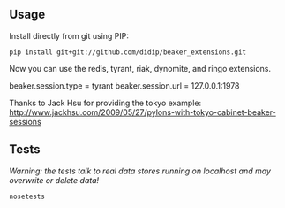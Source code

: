 ## Usage

Install directly from git using PIP:

```
pip install git+git://github.com/didip/beaker_extensions.git
```

Now you can use the redis, tyrant, riak, dynomite, and ringo extensions.

beaker.session.type = tyrant
beaker.session.url = 127.0.0.1:1978

Thanks to Jack Hsu for providing the tokyo example:
http://www.jackhsu.com/2009/05/27/pylons-with-tokyo-cabinet-beaker-sessions

## Tests

*Warning: the tests talk to real data stores running on localhost and may overwrite or delete data!*

```
nosetests
```
